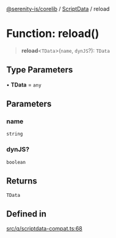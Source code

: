 [@serenity-is/corelib](../../../README.md) / [ScriptData](../README.md) / reload

# Function: reload()

> **reload**\<`TData`\>(`name`, `dynJS`?): `TData`

## Type Parameters

• **TData** = `any`

## Parameters

### name

`string`

### dynJS?

`boolean`

## Returns

`TData`

## Defined in

[src/q/scriptdata-compat.ts:68](https://github.com/serenity-is/serenity/blob/master/packages/corelib/src/q/scriptdata-compat.ts#L68)
